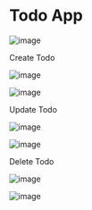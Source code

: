 # Todo App

![image](https://user-images.githubusercontent.com/75359203/132991813-2952a38b-94e1-40d8-857c-ad0a7928cc4a.png)

Create Todo

![image](https://user-images.githubusercontent.com/75359203/132991832-69009cc4-4ad6-4217-92f4-10e320993d0b.png)

![image](https://user-images.githubusercontent.com/75359203/132991858-b7e279e0-f0d2-4455-97b1-45b4bf4f7e8a.png)

Update Todo

![image](https://user-images.githubusercontent.com/75359203/132991887-462a7ee7-95d7-4b6e-92c0-bdbdac82591e.png)

![image](https://user-images.githubusercontent.com/75359203/132991948-8bd125fa-40fa-4ad0-8169-8da5f1ef4cfb.png)

Delete Todo

![image](https://user-images.githubusercontent.com/75359203/132991966-dbec5746-bf91-41ea-9da0-30c11e487488.png)

![image](https://user-images.githubusercontent.com/75359203/132991986-ab61fa93-b7ae-4e1a-af28-be14dfc49b68.png)
